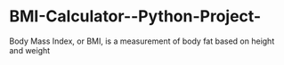 # BMI-Calculator--Python-Project-
Body Mass Index, or BMI, is a measurement of body fat based on height and weight

